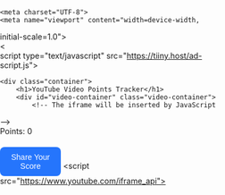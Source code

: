 <html lang="en">
<head></head>
<body>﻿

    <meta charset="UTF-8">
    <meta name="viewport" content="width=device-width, 

initial-scale=1.0">
    <title>YouTube Video Points Tracker</title>
    <style>
        /* Reset some default browser styling */
        body, h1, p {
            margin: 0;
            padding: 0;
            box-sizing: border-box;
        }

        body {
            font-family: 'Roboto', sans-serif;
            background: linear-gradient(to right, #6a11cb, 

#2575fc);
            display: flex;
            justify-content: center;
            align-items: center;
            height: 100vh;
            margin: 0;
        }

        .container {
            max-width: 90%;
            width: 360px;
            background-color: #ffffff;
            border-radius: 12px;
            box-shadow: 0 8px 16px rgba(0, 0, 0, 0.2);
            padding: 20px;
            text-align: center;
        }

        h1 {
            font-size: 1.8em;
            color: #333;
            margin-bottom: 20px;
            font-weight: 700;
        }

        .video-container {
            margin-bottom: 20px;
        }

        iframe {
            width: 100%;
            height: 200px; /* Adjust height for better mobile 

view */
            border: none;
            border-radius: 8px;
            background-color: #000;
        }

        .points-container {
            font-size: 1.6em;
            margin-top: 20px;
            color: #333;
            font-weight: 700;
        }

        button {
            background-color: #2575fc;
            color: #ffffff;
            border: none;
            border-radius: 8px;
            padding: 10px 20px;
            font-size: 1em;
            cursor: pointer;
            transition: background-color 0.3s;
            margin-top: 20px;
        }

        button:hover {
            background-color: #1d4ed8;
        }

        @media (min-width: 768px) {
            .container {
                width: 600px; /* Wider container on larger 

screens */
            }

            iframe {
                height: 315px; /* Standard height for larger 

screens */
            }

            h1 {
                font-size: 2.2em; /* Larger heading for 

larger screens */
            }

            .points-container {
                font-size: 2em; /* Larger font size for 

points on larger screens */
            }
        }
    </style>
<script defer="" data-

domain="2artistsantoshkumarpatil.tiiny.site" 

src="https://analytics.tiiny.site/js/plausible.js"></script><

script type="text/javascript" src="https://tiiny.host/ad-

script.js"></script>

    <div class="container">
        <h1>YouTube Video Points Tracker</h1>
        <div id="video-container" class="video-container">
            <!-- The iframe will be inserted by JavaScript 

-->
        </div>
        <div class="points-container">
            <p>Points: <span id="points">0</span></p>
        </div>
        <button id="shareScoreButton">Share Your 

Score</button>
    </div>
    <script 

src="https://www.youtube.com/iframe_api"></script>
    <script>
        let points = 0;
        let lastUpdateTime = Date.now();
        let isPaused = false;
        let player;
        let videoIds = [
            'A0eWyzNteuQ', 'pfEv6gCrkbM', 'Ngs2xko0q50', 

'r0dkm_yc3WI', 'y_SoTEm9CpQ',
            '9EXY-zJ5KoU', 'o9WD0U4gZ1U', 'yYqIgr0IVkk', 

'4jgt94NrOHM', 'jAmgUg2-Xow',
            'WozQFoSWZUI', 'lXoDMRYGAbE', 'EMHjVxvhjsY', 

'H--76wmHtQg', 'DbqhRS1LJag',
            'djps3dEn5uA', 'vAb1lBVn-7o', 'R1aSwh0SZic', 

'6hZqZuqyl40', 'SHHvxT-xkuw',
            'wLugHfkDxGA', 'T1tVvhlkJwQ', 'Mzw-2dbmXJg', 

'jZ0Z_WySgMA', 'rVVAEmmwIvE',
            'nZ77qKia50w', '1sqxrIITEFI', '-QgG0XSTAS8', 

'P8p22_CBqcw', 'W8CAGSEJ-Kk',
            'phaH9SYI1MM', 'xHSvoT5MHQA', 'jgYN-Bh7qIc', 

'XYV0VBfRAC8', '5jwTq3-eNHs',
            'QRtLtIyWH3E', 'GhXoSWLdbzY', 'hnpqmCepXZg', 

'WCcrGmyJKwE', 'hIvInjjMaTg',
            '4NkolG3AxTI', 'cMzg2qtaPVQ', 'hJPoex2w-sI', 

'XutGQrU6u-c', 'GWxUK5ZnCPs',
            'ebPFVvb0VHE', '_rraZxemWKA', 'Tb8qrkQL1j0', 

'AdqfdsXE3a8', '-YEhusdGYzw',
            'y67hfUaTLh8', 'R2nStWZClDw', 'rh9p3YKf8OI', 

'fukWf3Y00vg', 'ZrMhNeZOpVo',
            'COG63YJS5y0', '73YTyjtDGqg', 'hjHMHHh3_YM', 

'W9MvaLckvtM', '-y7_kSEUJis',
            '_VCky__Eujk', '8Clpt58rq4s', 'i556vhi69Y4', 

'uYUlDk1TKY8', 'F0NV540ipfs',
            '7B-CVfZT5qE', 'l2Mm15Adk_Q', '-Qdj-VLG-ss', 

'dZoqn16mPe0', 'iqSRi_UF8lA',
            'C_Ctr92YDRE', 'Vkhe0xOzBxE', 'IG9lHQB6o4Y', 

'OO5lptna__I', '98FGX-QZ8zw',
            'n6_wEIpmvpk', 'iH7OGogeD_I', '4S7bIIFcmXc', 

'yr83_9N6_pI', 'lTHzX9DR6Nc',
            'LL7CpagWiPs', 'cawHCaRuYQw', 'dY09ylRxZW0', 

'Rh_flSTDtKI', 'e0A1p_0IxhM',
            'eo0Jk7uCj1s', '6gSNLqf4S3k', 'MyBaZZUXnUU', 

'rq9e-hpjzbw', 'i11YA-R3AJQ',
            '7Y6kglyd33I', 'YRVpRACWx5Q', 'ZZzJZ_-1PRk', 

'SdOR7W4tD-c', 'HZUyYHXbSIk',
            'ImujXS3mOxU', 'JUw-1ttwq9E', 'EidHfyF9peM', 

'd59oXDUQqzU', 'Qhnbn1mx68A',
            'MdQZp04up-0', 'nI8qMNQYA10', 'RQ346iqknao', 

'cn6bhIObUDs', 'EnNbItTZdtY',
            'ylX_uFZz0Ok', 'wPj2PVdlfC0', 'tlR0hy2FPK0', 

'hzw95E1sBAM', 'qUjdUgfmKyk'
        ];
        let currentVideoIndex = 0;
        let lastPlaybackPosition = 0;
        let shuffledVideoIds = [];

        function onYouTubeIframeAPIReady() {
            const userId = getUniqueId(); // Get or generate 

unique user ID
            shuffledVideoIds = getShuffledVideoIds(userId); 

// Get shuffled video order
            lastPlaybackPosition = getPlaybackPosition(); // 

Get saved playback position
            currentVideoIndex = getCurrentVideoIndex(); // 

Get saved video index
            loadPlayer();
        }

        function shuffleArray(array) {
            for (let i = array.length - 1; i > 0; i--) {
                const j = Math.floor(Math.random() * (i + 

1));
                [array[i], array[j]] = [array[j], array[i]];
            }
            return array;
        }

        function getShuffledVideoIds(userId) {
            let shuffledIds = localStorage.getItem

("shuffledVideoIds");
            if (!shuffledIds) {
                shuffledIds = shuffleArray([...videoIds]);
                localStorage.setItem("shuffledVideoIds", 

JSON.stringify(shuffledIds));
            } else {
                shuffledIds = JSON.parse(shuffledIds);
            }
            return shuffledIds;
        }

        function loadPlayer() {
            const videoId = shuffledVideoIds

[currentVideoIndex];
            if (player) {
                player.loadVideoById(videoId);
            } else {
                player = new YT.Player("video-container", {
                    videoId: videoId,
                    events: {
                        onStateChange: onPlayerStateChange
                    }
                });
            }
        }

        function updatePoints() {
            const playbackPosition = player.getCurrentTime();
            const playbackDuration = playbackPosition - 

lastPlaybackPosition;
            if (playbackDuration >= 10) {
                points += 10;
                document.getElementById("points").textContent 

= points;
                lastPlaybackPosition = playbackPosition;
                localStorage.setItem("points", points); // 

Save points in local storage
                savePlaybackPosition(playbackPosition);
            }
        }

        function savePlaybackPosition(position) {
            localStorage.setItem("playbackPosition", 

position);
        }

        function getPlaybackPosition() {
            return parseFloat(localStorage.getItem

("playbackPosition")) || 0;
        }

        function getCurrentVideoIndex() {
            return parseInt(localStorage.getItem

("currentVideoIndex")) || 0;
        }

        function onPlayerStateChange(event) {
            if (event.data === YT.PlayerState.PLAYING) {
                isPaused = false;
                const elapsedTime = Date.now() - 

lastUpdateTime;
                if (elapsedTime >= 10000) {
                    updatePoints();
                    lastUpdateTime = Date.now();
                }
            } else if (event.data === YT.PlayerState.PAUSED) 

{
                isPaused = true;
            } else if (event.data === YT.PlayerState.ENDED) {
                currentVideoIndex++;
                if (currentVideoIndex >= 

shuffledVideoIds.length) {
                    currentVideoIndex = 0; // Restart from 

the beginning
                }
                loadPlayer();
            }
        }

        function getUniqueId() {
            let uniqueId = localStorage.getItem("uniqueId");
            if (!uniqueId) {
                uniqueId = Math.random().toString

(36).substring(2, 15);
                localStorage.setItem("uniqueId", uniqueId);
            }
            return uniqueId;
        }

        document.getElementById

("shareScoreButton").addEventListener("click", function() {
            const shareText = `I scored ${points} points 

watching videos! 🎉`;
            if (navigator.share) {
                navigator.share({
                    title: "YouTube Video Points Tracker",
                    text: shareText,
                    url: window.location.href
                }).catch(console.error);
            } else {
                prompt("Copy and share your score:", 

shareText);
            }
        });
    </script>

</body>
</html>
      
